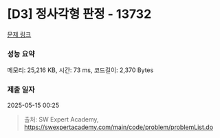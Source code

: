 # [D3] 정사각형 판정 - 13732 

[문제 링크](https://swexpertacademy.com/main/code/problem/problemDetail.do?contestProbId=AX8BAN1qTwoDFARO) 

### 성능 요약

메모리: 25,216 KB, 시간: 73 ms, 코드길이: 2,370 Bytes

### 제출 일자

2025-05-15 00:25



> 출처: SW Expert Academy, https://swexpertacademy.com/main/code/problem/problemList.do